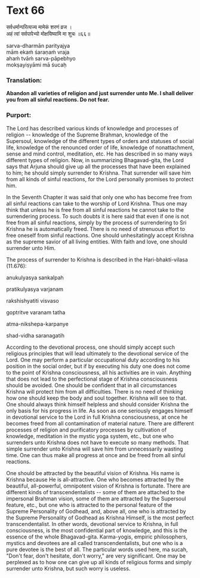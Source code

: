 # Text 66

सर्वधर्मान्परित्यज्य मामेकं शरणं व्रज ।  
अहं त्वां सर्वपापेभ्यो मोक्षयिष्यामि मा शुचः ॥६६॥

sarva-dharmān parityajya  
mām ekaḿ śaraṇaḿ vraja  
ahaḿ tvāḿ sarva-pāpebhyo  
mokṣayiṣyāmi mā śucaḥ



### Translation:

**Abandon all varieties of religion and just surrender unto Me. I shall deliver you from all sinful reactions. Do not fear.**

### Purport:

The Lord has described various kinds of knowledge and processes of religion -- knowledge of the Supreme Brahman, knowledge of the Supersoul, knowledge of the different types of orders and statuses of social life, knowledge of the renounced order of life, knowledge of nonattachment, sense and mind control, meditation, etc. He has described in so many ways different types of religion. Now, in summarizing Bhagavad-gita, the Lord says that Arjuna should give up all the processes that have been explained to him; he should simply surrender to Krishna. That surrender will save him from all kinds of sinful reactions, for the Lord personally promises to protect him.

In the Seventh Chapter it was said that only one who has become free from all sinful reactions can take to the worship of Lord Krishna. Thus one may think that unless he is free from all sinful reactions he cannot take to the surrendering process. To such doubts it is here said that even if one is not free from all sinful reactions, simply by the process of surrendering to Sri Krishna he is automatically freed. There is no need of strenuous effort to free oneself from sinful reactions. One should unhesitatingly accept Krishna as the supreme savior of all living entities. With faith and love, one should surrender unto Him.

The process of surrender to Krishna is described in the Hari-bhakti-vilasa (11.676):

anukulyasya sankalpah

pratikulyasya varjanam

rakshishyatiti visvaso

goptritve varanam tatha

atma-nikshepa-karpanye

shad-vidha saranagatih

According to the devotional process, one should simply accept such religious principles that will lead ultimately to the devotional service of the Lord. One may perform a particular occupational duty according to his position in the social order, but if by executing his duty one does not come to the point of Krishna consciousness, all his activities are in vain. Anything that does not lead to the perfectional stage of Krishna consciousness should be avoided. One should be confident that in all circumstances Krishna will protect him from all difficulties. There is no need of thinking how one should keep the body and soul together. Krishna will see to that. One should always think himself helpless and should consider Krishna the only basis for his progress in life. As soon as one seriously engages himself in devotional service to the Lord in full Krishna consciousness, at once he becomes freed from all contamination of material nature. There are different processes of religion and purificatory processes by cultivation of knowledge, meditation in the mystic yoga system, etc., but one who surrenders unto Krishna does not have to execute so many methods. That simple surrender unto Krishna will save him from unnecessarily wasting time. One can thus make all progress at once and be freed from all sinful reactions.

One should be attracted by the beautiful vision of Krishna. His name is Krishna because He is all-attractive. One who becomes attracted by the beautiful, all-powerful, omnipotent vision of Krishna is fortunate. There are different kinds of transcendentalists -- some of them are attached to the impersonal Brahman vision, some of them are attracted by the Supersoul feature, etc., but one who is attracted to the personal feature of the Supreme Personality of Godhead, and, above all, one who is attracted by the Supreme Personality of Godhead as Krishna Himself, is the most perfect transcendentalist. In other words, devotional service to Krishna, in full consciousness, is the most confidential part of knowledge, and this is the essence of the whole Bhagavad-gita. Karma-yogis, empiric philosophers, mystics and devotees are all called transcendentalists, but one who is a pure devotee is the best of all. The particular words used here, ma sucah, "Don't fear, don't hesitate, don't worry," are very significant. One may be perplexed as to how one can give up all kinds of religious forms and simply surrender unto Krishna, but such worry is useless.